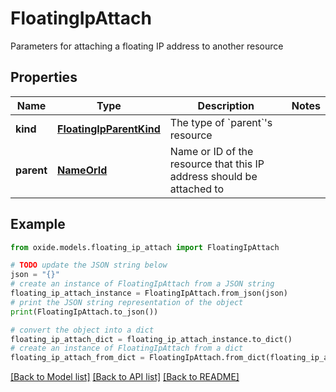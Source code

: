 # FloatingIpAttach

Parameters for attaching a floating IP address to another resource

## Properties

Name | Type | Description | Notes
------------ | ------------- | ------------- | -------------
**kind** | [**FloatingIpParentKind**](FloatingIpParentKind.md) | The type of &#x60;parent&#x60;&#39;s resource | 
**parent** | [**NameOrId**](NameOrId.md) | Name or ID of the resource that this IP address should be attached to | 

## Example

```python
from oxide.models.floating_ip_attach import FloatingIpAttach

# TODO update the JSON string below
json = "{}"
# create an instance of FloatingIpAttach from a JSON string
floating_ip_attach_instance = FloatingIpAttach.from_json(json)
# print the JSON string representation of the object
print(FloatingIpAttach.to_json())

# convert the object into a dict
floating_ip_attach_dict = floating_ip_attach_instance.to_dict()
# create an instance of FloatingIpAttach from a dict
floating_ip_attach_from_dict = FloatingIpAttach.from_dict(floating_ip_attach_dict)
```
[[Back to Model list]](../README.md#documentation-for-models) [[Back to API list]](../README.md#documentation-for-api-endpoints) [[Back to README]](../README.md)


